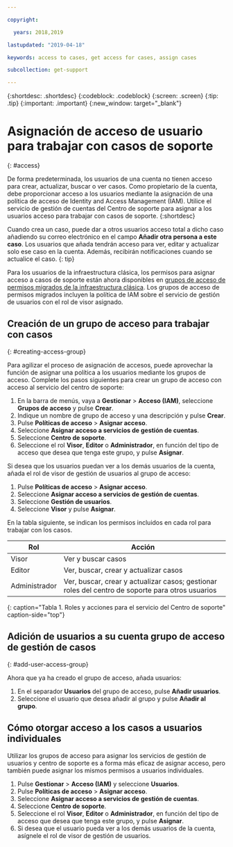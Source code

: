 ```yaml
---

copyright:

  years: 2018,2019

lastupdated: "2019-04-18"

keywords: access to cases, get access for cases, assign cases

subcollection: get-support

---
```



{:shortdesc: .shortdesc}
{:codeblock: .codeblock}
{:screen: .screen}
{:tip: .tip}
{:important: .important}
{:new_window: target="_blank"}

# Asignación de acceso de usuario para trabajar con casos de soporte
{: #access}

De forma predeterminada, los usuarios de una cuenta no tienen acceso para crear, actualizar, buscar o ver casos. Como propietario de la cuenta, debe proporcionar acceso a los usuarios mediante la asignación de una política de acceso de Identity and Access Management (IAM). Utilice el servicio de gestión de cuentas del Centro de soporte para asignar a los usuarios acceso para trabajar con casos de soporte. 
{:shortdesc}

Cuando crea un caso, puede dar a otros usuarios acceso total a dicho caso añadiendo su correo electrónico en el campo **Añadir otra persona a este caso**. Los usuarios que añada tendrán acceso para ver, editar y actualizar solo ese caso en la cuenta. Además, recibirán notificaciones cuando se actualice el caso.
{: tip}

Para los usuarios de la infraestructura clásica, los permisos para asignar acceso a casos de soporte están ahora disponibles en [grupos de acceso de permisos migrados de la infraestructura clásica](/docs/iam?topic=iam-infrapermission#predefined). Los grupos de acceso de permisos migrados incluyen la política de IAM sobre el servicio de gestión de usuarios con el rol de visor asignado.

## Creación de un grupo de acceso para trabajar con casos
{: #creating-access-group}

Para agilizar el proceso de asignación de accesos, puede aprovechar la función de asignar una política a los usuarios mediante los grupos de acceso. Complete los pasos siguientes para crear un grupo de acceso con acceso al servicio del centro de soporte:

1. En la barra de menús, vaya a **Gestionar** &gt; **Acceso (IAM)**, seleccione **Grupos de acceso** y pulse **Crear**. 
2. Indique un nombre de grupo de acceso y una descripción y pulse **Crear**. 
3. Pulse **Políticas de acceso** > **Asignar acceso**.
4. Seleccione **Asignar acceso a servicios de gestión de cuentas**.
5. Seleccione **Centro de soporte**.
6. Seleccione el rol **Visor**, **Editor** o **Administrador**, en función del tipo de acceso que desea que tenga este grupo, y pulse **Asignar**.

Si desea que los usuarios puedan ver a los demás usuarios de la cuenta, añada el rol de visor de gestión de usuarios al grupo de acceso:

1. Pulse **Políticas de acceso** > **Asignar acceso**.
2. Seleccione **Asignar acceso a servicios de gestión de cuentas**.
3. Seleccione **Gestión de usuarios**.
4. Seleccione **Visor** y pulse **Asignar**.

En la tabla siguiente, se indican los permisos incluidos en cada rol para trabajar con los casos.

| Rol | Acción | 
|--------|---------------|
|Visor  | Ver y buscar casos |
|Editor | Ver, buscar, crear y actualizar casos|
|Administrador | Ver, buscar, crear y actualizar casos; gestionar roles del centro de soporte para otros usuarios|
{: caption="Tabla 1. Roles y acciones para el servicio del Centro de soporte" caption-side="top"}

## Adición de usuarios a su cuenta grupo de acceso de gestión de casos
{: #add-user-access-group} 

Ahora que ya ha creado el grupo de acceso, añada usuarios:

1. En el separador **Usuarios** del grupo de acceso, pulse **Añadir usuarios**.
2. Seleccione el usuario que desea añadir al grupo y pulse **Añadir al grupo**.

## Cómo otorgar acceso a los casos a usuarios individuales 

Utilizar los grupos de acceso para asignar los servicios de gestión de usuarios y centro de soporte es a forma más eficaz de asignar acceso, pero también puede asignar los mismos permisos a usuarios individuales. 

1. Pulse **Gestionar** &gt; **Acceso (IAM)** y seleccione **Usuarios**. 
2. Pulse **Políticas de acceso** > **Asignar acceso**.
3. Seleccione **Asignar acceso a servicios de gestión de cuentas**.
4. Seleccione **Centro de soporte**.
5. Seleccione el rol **Visor**, **Editor** o **Administrador**, en función del tipo de acceso que desea que tenga este grupo, y pulse **Asignar**.
6. Si desea que el usuario pueda ver a los demás usuarios de la cuenta, asígnele el rol de visor de gestión de usuarios. 
